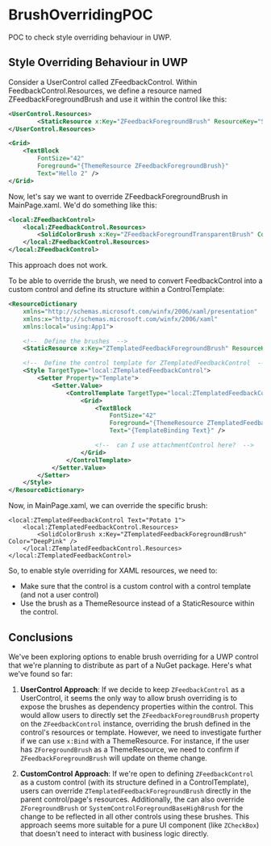 # BrushOverridingPOC

POC to check style overriding behaviour in UWP.


## Style Overriding Behaviour in UWP
 
Consider a UserControl called ZFeedbackControl. Within FeedbackControl.Resources, we define a resource named ZFeedbackForegroundBrush and use it within the control like this:
 
```xml
<UserControl.Resources>
        <StaticResource x:Key="ZFeedbackForegroundBrush" ResourceKey="SystemControlForegroundBaseHighBrush" />
</UserControl.Resources>

<Grid>
	<TextBlock
		FontSize="42"
		Foreground="{ThemeResource ZFeedbackForegroundBrush}"
		Text="Hello 2" />
</Grid>
````

Now, let's say we want to override ZFeedbackForegroundBrush in MainPage.xaml. We'd do something like this:
```xml
<local:ZFeedbackControl>
	<local:ZFeedbackControl.Resources>
		<SolidColorBrush x:Key="ZFeedbackForegroundTransparentBrush" Color="DeepPink" />
	</local:ZFeedbackControl.Resources>
</local:ZFeedbackControl>
````

This approach does not work. 

To be able to override the brush, we need to convert FeedbackControl into a custom control and define its structure within a ControlTemplate:
```xml
<ResourceDictionary
    xmlns="http://schemas.microsoft.com/winfx/2006/xaml/presentation"
    xmlns:x="http://schemas.microsoft.com/winfx/2006/xaml"
    xmlns:local="using:App1">

    <!--  Define the brushes  -->
    <StaticResource x:Key="ZTemplatedFeedbackForegroundBrush" ResourceKey="SystemControlForegroundBaseHighBrush" />

    <!--  Define the control template for ZTemplatedFeedbackControl  -->
    <Style TargetType="local:ZTemplatedFeedbackControl">
        <Setter Property="Template">
            <Setter.Value>
                <ControlTemplate TargetType="local:ZTemplatedFeedbackControl">
                    <Grid>
                        <TextBlock
                            FontSize="42"
                            Foreground="{ThemeResource ZTemplatedFeedbackForegroundBrush}"
                            Text="{TemplateBinding Text}" />

                        <!--  can I use attachmentControl here?  -->
                    </Grid>
                </ControlTemplate>
            </Setter.Value>
        </Setter>
    </Style>
</ResourceDictionary>
```

Now, in MainPage.xaml, we can override the specific brush:

```
<local:ZTemplatedFeedbackControl Text="Potato 1">
	<local:ZTemplatedFeedbackControl.Resources>
		<SolidColorBrush x:Key="ZTemplatedFeedbackForegroundBrush" Color="DeepPink" />
	</local:ZTemplatedFeedbackControl.Resources>
</local:ZTemplatedFeedbackControl>
```

So, to enable style overriding for XAML resources, we need to:
- Make sure that the control is a custom control with a control template (and not a user control)
- Use the brush as a ThemeResource instead of a StaticResource within the control.

## Conclusions
We've been exploring options to enable brush overriding for a UWP control that we're planning to distribute as part of a NuGet package. Here's what we've found so far:

1. **UserControl Approach**: If we decide to keep `ZFeedbackControl` as a UserControl, it seems the only way to allow brush overriding is to expose the brushes as dependency properties within the control. This would allow users to directly set the `ZFeedbackForegroundBrush` property on the `ZFeedbackControl` instance, overriding the brush defined in the control's resources or template. However, we need to investigate further if we can use `x:Bind` with a ThemeResource. For instance, if the user has `ZForegroundBrush` as a ThemeResource, we need to confirm if `ZFeedbackForegroundBrush` will update on theme change.

2. **CustomControl Approach**: If we're open to defining `ZFeedbackControl` as a custom control (with its structure defined in a ControlTemplate), users can override `ZTemplatedFeedbackForegroundBrush` directly in the parent control/page's resources. Additionally, the can also override `ZForegroundBrush` or `SystemControlForegroundBaseHighBrush` for the change to be reflected in all other controls using these brushes. This approach seems more suitable for a pure UI component (like `ZCheckBox`) that doesn't need to interact with business logic directly.